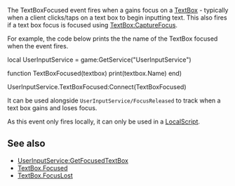 The TextBoxFocused event fires when a gains focus on a [TextBox](https://developer.roblox.com/en-us/api-reference/class/TextBox) - typically when a client clicks/taps on a text box to begin inputting text. This also fires if a text box focus is focused using [TextBox:CaptureFocus](https://developer.roblox.com/en-us/api-reference/function/TextBox/CaptureFocus).

For example, the code below prints the the name of the TextBox focused when the event fires.

local UserInputService = game:GetService("UserInputService")

function TextBoxFocused(textbox)
	print(textbox.Name)
end)

UserInputService.TextBoxFocused:Connect(TextBoxFocused)

It can be used alongside `UserInputService/FocusReleased` to track when a text box gains and loses focus.

As this event only fires locally, it can only be used in a [LocalScript](https://developer.roblox.com/en-us/api-reference/class/LocalScript).

See also
--------

*   [UserInputService:GetFocusedTextBox](https://developer.roblox.com/en-us/api-reference/function/UserInputService/GetFocusedTextBox)
*   [TextBox.Focused](https://developer.roblox.com/en-us/api-reference/event/TextBox/Focused)
*   [TextBox.FocusLost](https://developer.roblox.com/en-us/api-reference/event/TextBox/FocusLost)